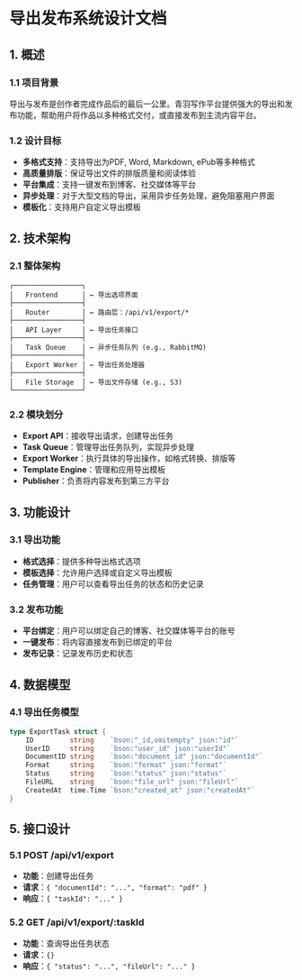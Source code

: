 # 导出发布系统设计文档

## 1. 概述

### 1.1 项目背景
导出与发布是创作者完成作品后的最后一公里。青羽写作平台提供强大的导出和发布功能，帮助用户将作品以多种格式交付，或直接发布到主流内容平台。

### 1.2 设计目标
- **多格式支持**：支持导出为PDF, Word, Markdown, ePub等多种格式
- **高质量排版**：保证导出文件的排版质量和阅读体验
- **平台集成**：支持一键发布到博客、社交媒体等平台
- **异步处理**：对于大型文档的导出，采用异步任务处理，避免阻塞用户界面
- **模板化**：支持用户自定义导出模板

## 2. 技术架构

### 2.1 整体架构

```plaintext
┌─────────────────┐
│   Frontend      │ ← 导出选项界面
├─────────────────┤
│   Router        │ ← 路由层：/api/v1/export/*
├─────────────────┤
│   API Layer     │ ← 导出任务接口
├─────────────────┤
│   Task Queue    │ ← 异步任务队列 (e.g., RabbitMQ)
├─────────────────┤
│   Export Worker │ ← 导出任务处理器
├─────────────────┤
│   File Storage  │ ← 导出文件存储 (e.g., S3)
└─────────────────┘
```

### 2.2 模块划分
- **Export API**：接收导出请求，创建导出任务
- **Task Queue**：管理导出任务队列，实现异步处理
- **Export Worker**：执行具体的导出操作，如格式转换、排版等
- **Template Engine**：管理和应用导出模板
- **Publisher**：负责将内容发布到第三方平台

## 3. 功能设计

### 3.1 导出功能
- **格式选择**：提供多种导出格式选项
- **模板选择**：允许用户选择或自定义导出模板
- **任务管理**：用户可以查看导出任务的状态和历史记录

### 3.2 发布功能
- **平台绑定**：用户可以绑定自己的博客、社交媒体等平台的账号
- **一键发布**：将内容直接发布到已绑定的平台
- **发布记录**：记录发布历史和状态

## 4. 数据模型

### 4.1 导出任务模型
```go
type ExportTask struct {
    ID         string    `bson:"_id,omitempty" json:"id"`
    UserID     string    `bson:"user_id" json:"userId"`
    DocumentID string    `bson:"document_id" json:"documentId"`
    Format     string    `bson:"format" json:"format"`
    Status     string    `bson:"status" json:"status"`
    FileURL    string    `bson:"file_url" json:"fileUrl"`
    CreatedAt  time.Time `bson:"created_at" json:"createdAt"`
}
```

## 5. 接口设计

### 5.1 POST /api/v1/export
- **功能**：创建导出任务
- **请求**：`{ "documentId": "...", "format": "pdf" }`
- **响应**：`{ "taskId": "..." }`

### 5.2 GET /api/v1/export/:taskId
- **功能**：查询导出任务状态
- **请求**：`{}`
- **响应**：`{ "status": "...", "fileUrl": "..." }`